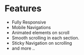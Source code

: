 # Features
- Fully Responsive
- Mobile Navigations
- Animated elements on scroll
- Smooth scrolling in each section.
- Sticky Navigation on scrolling
- and more ..
